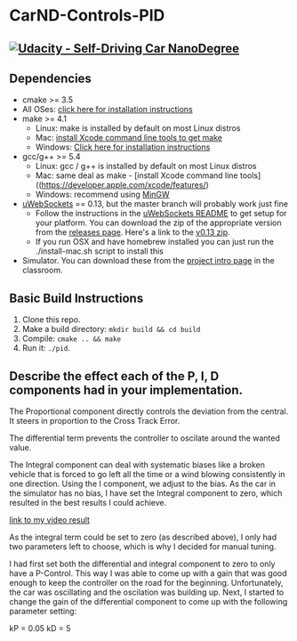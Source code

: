 # CarND-Controls-PID
[![Udacity - Self-Driving Car NanoDegree](https://s3.amazonaws.com/udacity-sdc/github/shield-carnd.svg)](http://www.udacity.com/drive)
---

## Dependencies

* cmake >= 3.5
 * All OSes: [click here for installation instructions](https://cmake.org/install/)
* make >= 4.1
  * Linux: make is installed by default on most Linux distros
  * Mac: [install Xcode command line tools to get make](https://developer.apple.com/xcode/features/)
  * Windows: [Click here for installation instructions](http://gnuwin32.sourceforge.net/packages/make.htm)
* gcc/g++ >= 5.4
  * Linux: gcc / g++ is installed by default on most Linux distros
  * Mac: same deal as make - [install Xcode command line tools]((https://developer.apple.com/xcode/features/)
  * Windows: recommend using [MinGW](http://www.mingw.org/)
* [uWebSockets](https://github.com/uWebSockets/uWebSockets) == 0.13, but the master branch will probably work just fine
  * Follow the instructions in the [uWebSockets README](https://github.com/uWebSockets/uWebSockets/blob/master/README.md) to get setup for your platform. You can download the zip of the appropriate version from the [releases page](https://github.com/uWebSockets/uWebSockets/releases). Here's a link to the [v0.13 zip](https://github.com/uWebSockets/uWebSockets/archive/v0.13.0.zip).
  * If you run OSX and have homebrew installed you can just run the ./install-mac.sh script to install this
* Simulator. You can download these from the [project intro page](https://github.com/udacity/CarND-PID-Control-Project/releases) in the classroom.

## Basic Build Instructions

1. Clone this repo.
2. Make a build directory: `mkdir build && cd build`
3. Compile: `cmake .. && make`
4. Run it: `./pid`.

[//]: # (Image References)

## Describe the effect each of the P, I, D components had in your implementation.

The Proportional component directly controls the deviation from the central. It steers in proportion to the Cross Track Error.

The differential term prevents the controller to oscilate around the wanted value.

The Integral component can deal with systematic biases like a broken vehicle that is forced to go left all the time or a wind blowing consistently in one direction. Using the I component, we adjust to the bias. As the car in the simulator has no bias, I have set the Integral component to zero, which resulted in the best results I could achieve.

[video1]: ./simulator-recording.mov "Video Output"

[link to my video result][video1]

As the integral term could be set to zero (as described above), I only had two parameters left to choose, which is why I decided for manual tuning.

I had first set both the differential and integral component to zero to only have a P-Control. This way I was able to come up with a gain that was good enough to keep the controller on the road for the beginning. Unfortunately, the car was oscillating and the oscilation was building up. Next, I started to change the gain of the differential component to come up with the following parameter setting:

kP = 0.05
kD = 5
